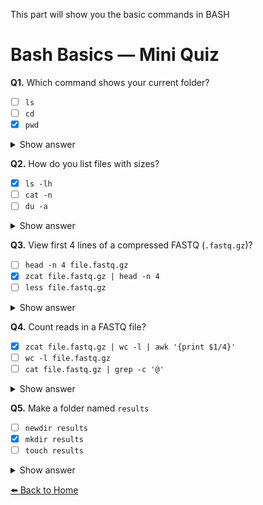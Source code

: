 This part will show you the basic commands in BASH

# Bash Basics — Mini Quiz

**Q1.** Which command shows your current folder?  
- [ ] `ls`
- [ ] `cd`
- [x] `pwd`

<details><summary>Show answer</summary>
`pwd`
</details>

**Q2.** How do you list files with sizes?  
- [x] `ls -lh`
- [ ] `cat -n`
- [ ] `du -a`

<details><summary>Show answer</summary>
`ls -lh`
</details>

**Q3.** View first 4 lines of a compressed FASTQ (`.fastq.gz`)?  
- [ ] `head -n 4 file.fastq.gz`
- [x] `zcat file.fastq.gz | head -n 4`
- [ ] `less file.fastq.gz`

<details><summary>Show answer</summary>
`zcat file.fastq.gz | head -n 4`
</details>

**Q4.** Count reads in a FASTQ file?  
- [x] `zcat file.fastq.gz | wc -l | awk '{print $1/4}'`
- [ ] `wc -l file.fastq.gz`
- [ ] `cat file.fastq.gz | grep -c '@'`

<details><summary>Show answer</summary>
`zcat ... | wc -l | awk '{print $1/4}'`
</details>

**Q5.** Make a folder named `results`  
- [ ] `newdir results`
- [x] `mkdir results`
- [ ] `touch results`

<details><summary>Show answer</summary>
`mkdir results`
</details>





[⬅️ Back to Home](README.md)
